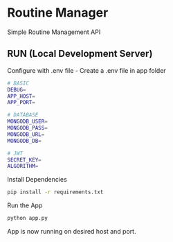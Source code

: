 # Routine Manager
Simple Routine Management API

## RUN (Local Development Server)
Configure with .env file - Create a .env file in app folder
```sh
# BASIC
DEBUG=
APP_HOST=
APP_PORT=

# DATABASE
MONGODB_USER=
MONGODB_PASS=
MONGODB_URL=
MONGODB_DB=

# JWT
SECRET_KEY=
ALGORITHM=
```
Install Dependencies
```sh
pip install -r requirements.txt
```
Run the App
```sh
python app.py
```
App is now running on desired host and port.
